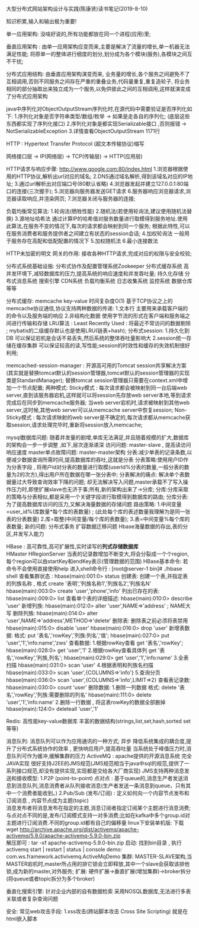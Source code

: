 大型分布式网站架构设计与实践(陈康贤)读书笔记(2019-8-10)

知识积累,输入和输出极为重要!

单一应用架构:
	没啥好说的,所有功能都放在同一个进程(应用)里;

垂直应用架构 :
	由单一应用架构应变而来,主要是解决了流量的增长,单一机器无法满足性能;
	将原单一的整体进行细度的划分,划分成为各个模块(服务),各模块之间互不干扰;

分布式应用结构:
	由垂直应用架构演变而来,
	业务量的增长,各个服务之间避免不了互相调用,否则不同服务之间存在严重的重叠业务,代码量重复,重复造轮子,
	将业务相同的部分抽取出来独立成为一个服务,以免供彼此之间的互相调用,这样就演变成了分布式应用架构

java中序列化对ObjectOutputStream序列化时,在源代码中需要验证是否序列化如下:
    1.序列化对象是否字符串类型/数组/枚举 -> 如果是走各自的序列化; (底层这些东西都实现了序列化接口)
    2.序列化对象是都实现Serializable接口 ,否则报错 -> NotSerializableException
    3.详情查看ObjectOutputStream 1171行

HTTP : Hypertext Transfer Protocol (超文本传输协议)缩写   
    
网络接口层 -> IP(网络层) -> TCP(传输层) -> HTTP(应用层)

HTTP请求与响应步骤: http://www.google.com:80/index.html
    1.浏览器根据使用的HTTP协议,解析出url对应的域名;
    2.DNS通过域名解析,得到该域名对应的IP地址;
    3.通过url解析出对应端口号(80默认省略)
    4.浏览器发起并建立127.0.0.1:80端口的连接(三次握手);
    5.浏览器向服务器发送GET请求
    6.服务器响应浏览器请求,浏览器读取响应,并渲染网页;
    7.浏览器关闭与服务器的连接;

负载均衡常见算法:
    1.轮询法(牺牲性能)
    2.随机法(若使用轮询法,建议使用随机法替换)
    3.源地址哈希法 通过计算IP的哈希值对服务数量进行取模得到服务地址.使用此算法,在服务不变的情况下,每次的请求都会映射到同一个服务;
        根据此特性,可以在服务消费者和服务提供者之间建立有状态的session会话;
    4.加权轮询法 一般用于服务存在高配和低配配置的情况下
    5.加权随机法
    6.最小连接数法
    
  HTTP未加密的明文
  网关的作用: 接收各种HTTP请求,完成对应的权限与安全校验;
  
  分布式系统基础设施:
    分布式协作及配置管理系统Zookeeper
    分布式缓存系统
       高并发环境下,减轻数据库的压力,提高系统的响应速度和并发吞吐量;
    持久化存储
    分布式消息系统
    搜索引擎
    CDN系统
    负载均衡系统
    日志收集系统
    监控系统
    数据仓库等等
    
  分布式缓存: 
    memcache key-value 时间复杂度O(1)
    基于TCP协议之上的memcache协议通信,协议支持两种数据的传递:
        1.文本行  主要用来承载客户端的的命令以及服务端的响应
        2.非结构化数据 使用字节流的形式在客户端和服务端之间进行传输和存储
    LRU算法 : Least Recently Used : 将最近不常访问的数据剔除 ; mybatis的二级缓存默认也是使用LRU(链表+hash);
  分布式session:
    1.持久化到DB 可以保证宕机是会话不易丢失,然后系统的整体吞吐量影响大
    2.session统一存储在缓存集群 可以保证较高的读,写性能;session的时效性和缓存的失效机制很好利用; 
    
  memcached-session-manager : 
    开源高可用的Tomcat session共享解决方案(其实就是替换tomcat默认的session管理器,tomcat默认的session管理器的实现类是StandardManager);
    替换tomcat session管理器只需要在context.xml中增加一个节点配置;
        <Context>
            <Manager pathname="实现类的全限定类名" />
        </Context>
    两种模式:
        Sticky模式 : 
            每次请求都会被映射到同一台后端web server,直到该服务器宕机,这样就可以将session先存放web server本地,等到请求完成后在同步到memcache服务器;
            当web server宕机时,请求被映射到其他web server,这时候,其他web server可以从memcache server中恢复session;
        Non-Sticky模式 :
            每次请求映射的web server是不确定的,每次请求都从memcache获取session,请求处理完毕时,重新将session放入memcache;
            
  mysql数据库问题: 随着并发量的剧增,单库无法满足,并且随着规模的扩大,数据库的架构会一步一步调整 ,如下,层次逐渐递深
    访问问题: master-slave , 提高读访问响应速度
    master单点故障问题: master-master架构 
    分表:减少单表的记录条数,以便减少数据查询所需时间,提高数据库的吞吐,这就是分表
        分表策略:使用用户ID作为分表字段 , 将用户id对分表的数量进行取模(userId%分表的数量,一般分表的数量为2的次方),得出用户所在数据在哪一张分表中;
        分表解决的痛点:
            解决单个表数据量过大导致查询效率下降的问题;
            却无法解决写入问题,master承载不了写入操作压力时,即使扩展slave也无济于事;所有,新的架构出来了->分库;
    分库:分库采取的策略与分表相似,都是采用一个关键字段进行取模得到数据库的路由;
    分库分表:为了提高数据库访问的压力,又解决海量数据的存储问题
        路由策略:
            1.中间变量=user_id%(库数量*每个库的表数量) ; (此处每个库的表述数量我理解为是同一张表的分表数量)
            2.库=取整(中间变量/每个库的表数量);
            3.表=中间变量%每个库的表数量;
        新的问题:
            分布式事务
            扩容数据迁移问题
         Hbase海量数据的存出,表的分区,并发写入能力
            
  HBase : 高可靠性,高可扩展性,实时读写的**列式存储数据库**   
    HMaster
    HRegionServer
    当表的记录数增加不断变大,将会分裂成一个个region,每个region可以由startKey和endKey表示(管理数据的范围)
    HBase基本命令:
        若命令不会使用直接使用help
        进入shell命令行 : 
            [root@server-1 bin]# ./hbase shell
        查看集群状态 : 
            hbase(main):001:0> status
        创建表:
            创建一个表,并指定表的列族名称 , 格式 create '表明','列族名称1','列族名2','列族名N'
            hbase(main):003:0> create 'user','phone','info'
        列出已存在的表:
            hbase(main):009:0> list
        查看单个表的详细描述:
            hbase(main):010:0> describe 'user'
        新增列族:
            hbase(main):012:0> alter 'user',NAME=>'address' ; NAME大写
        删除列族:
            hbase(main):014:0> alter 'user',NAME=>'address',METHOD=>'delete'
        删除表:
            删除表之前必须将表禁用
            hbase(main):015:0> disable 'user'
            hbase(main):016:0> drop 'user'
        新增表数据:
            格式: put '表名','rowKey','列族:列名','值';
            hbase(main):027:0> put 'user','1','info:name','zws'
        查看数据:
            1.根据rowKey查看 
                get '表名','rowKey';
                hbase(main):028:0> get 'user','1'
            2.根据rowKey查看具体列
                get '表名','rowKey','列族,列名';
                hbase(main):029:0> get 'user','1','info:name'
            3.全表扫描
                hbase(main):031:0> scan 'user'
            4.根据表明和列族名扫描
                hbase(main):033:0> scan 'user',{COLUMNS=>'info'}
            5.查询分页
                hbase(main):036:0> scan 'user',{COLUMNS=>'info',LIMIT=>2}
        查看表记录数:
            hbase(main):030:0> count 'user'
        删除数据:
            1.删除一列数据
                格式: delete '表名','rowKey','列族:需要删除的列名'
                hbase(main):111:0> delete 'user','1','info:name'
            2.删除一行数据 , 将这表rowKey的数据全部删掉
                hbase(main):124:0> deleteall 'user','1'

  Redis:
    高性能key-value数据库 丰富的数据结构(strings,list,set,hash,sorted set等等)
    
  消息队列:
    消息队列可以作为应用通讯的一种方式; 异步 降低系统集成的耦合度,提升了分布式系统协作的效率 , 更快响应用户,提高吞吐量
    当系统处于峰值压力时,消息队列可作为缓冲,缓解集群的压力
    ActiveMQ :
        apache提供的开源消息系统
        完全JAVA实现
        很好支持J2EE的JMS规范(JMS规范相当于java中sql的规范,提供了一系列接口规范,却没有提供实现,实现都是交给各大厂商实现)
         JMS支持两种消息发送和接收模型:
            1.P2P (point-to-point) 点对点 : 基于queue的,消息生产者发送消息到消息队列,消息消费者从队列接收消息(生产者发送一条消息到queue，只有其中一个消费者能收到。)
            2.Pub/Sub (发布/订阅) : 定义如何向一个内容节点发布和订阅消息 , 内容节点成为主题(topic)    
                消息发布者将消息发布在指定的主题,消息订阅者指定订阅某个主题进行消息消费;
                与点对点不同的是,发布/订阅模式支持一对多消费;比如在kafka中多个group.id对主题进行订阅消费.不同的group.id都有自己的偏移量
     linux下安装单机版: 下载 wget http://archive.apache.org/dist/activemq/apache-activemq/5.9.0/apache-activemq-5.9.0-bin.zip           
                 解压即可 : tar -xf apache-activemq-5.9.0-bin.zip 
                 启动: 找到bin目录 , 执行 activemq start | restart | status | console
     demo: com.ws.framework.activivemq.ActiveMqDemo
     集群:
        MASTER-SLAVE架构,当MASTER宕机时,master所占用的排它锁会立即释放,其中一个slave会获取该排他锁,成为新的master,对外服务;
        扩展: 硬件扩展->垂直扩展(增加集群)->broker拆分(将queue或者topic拆分为多个broker)
     
  垂直化搜索引擎: 针对企业内部的自有数据检索 
     采用NOSQL数据库,无法进行多表关联或者复杂查询问题
     
安全:
    常见web攻击手段:
        1.xss攻击(跨站脚本攻击 Cross Site Scripting) 就是在html嵌入脚本<script>
          解决方法: 对用户输入数据进行HTML转义处理
        2.CSRF(cross site request forgery) 恶意站点B使用用户已登录的站点A的cookie向站点A发送请求,使得站点A误以为该请求是用户的请求,用此方法已达到目的,比如发邮件/消息/转账等操作;
          解决方法: 
            2.1 将cookie设置为HttpOnly , JavaScript脚本/Applet等就无法读取到cookie信息,避免了攻击者伪造cookie的情况出现;
                servlet这样设置:  response.setHeader("Set-Cookie","cookie=23432432432544545;HttpOnly);
            2.2 添加token,每次访问都携带服务器生成的token
            2.3 Referer识别 
                此属性值是请求网站的地址,后端可以根据此值决定是否允许访问; 例如我在A(www.ws.com)网站点开链接B(www.baidu.com),此时请求中的referer属性值是www.ws.com , 这样百度就可以根据此值来决定是否给与访问;
                注意:只有点击链接的时候才request的头部才会有此属性;如果直接输入网址是不会产生该头属性的
                String referer = request.getHeaders("Referer);
        3.SQL注入
           预防: 1.使用预编译语句 PreparedStatement;
                2.ORM框架自动处理
                3.处理好异常,避免异常输出到页面
        4.文件上传漏洞
            用户上传非法脚本可执行文件
            防范: 对用户上传文件进行验证,如验证文件的格式(单单验证格式是不安全的),或者验证文件的魔数;       
        5.DDos攻击 分布式拒绝服务攻击,是目前最为强大,最为难以防御的攻击;
            攻击者控制大量的"肉鸡"(用户的计算机),同一时刻对某个主机进行访问,从而达到服务器瘫痪的目的;
            5.1 SYN Flood
                TCP协议三次握手
                    连接建立流程(简略): 1.客户端发送SYN到服务器 2.服务器返回SYN-ACK给客户端 3.客户端发送ACK给服务器
                    详细:
                        1.客户端发送一个包含SYN标志的TCP报文,SYN即同步(Synchronize)的意思,SYN报文会指明客户端的端口号及TCP连接的初始序列号
                        2.服务器在接收到客户端的SYN报文后,会返回一个SYN+ACK的报文,表示客户端请求被接收,同时,TCP序列号被加一,ACK及确认的意思(Acknowledgment)
                        3.客户端在接收到服务端的SYN-ACK报文后,也会返回一个ACK给服务器,同样,TCP的序列号被加一,TCP连接便建立好了,接下来就可以进行数据通信了;
                        第三步中如果服务器没有收到客户端的ACK报文,一般会进行重试,在此发送SYN-ACK报文给客户端,并会处于SYN_RECV状态,将客户端加入等待列表;一般重试3-5次,大约间隔30秒一次
                        服务器在发出SYN-ACK报文的时候,会预先分配一部分资源给即将建立的TCP连接,这个资源在等待重试期间一直保留;
                        服务器等待列表超过上限就不在接收新的SYN报文了,也就是拒绝建立新的TCP连接;
                 SYN Flood攻击就是利用TCP三次握手的过程来达成攻击的目的,伪造大量的IP地址给服务器发送SYN报文,最终导致服务器不再接受新的TCP连接;
            5.2 DNS Query Flood
                向被攻击的服务器发起海量的域名解析请求(这些域名都是随机生成的,大部分都是不存在的,伪造IP和端口);
                当解析请求超过一定的量时,会造成DNS服务器解析域名超时,这样就达到攻击目的;
            5.3 CC(Challenge Collapsar) 攻击
                基于应用层HTTP协议发起的DDos攻击,也被称为HTTP Flood;
                控制大量的肉鸡或大量的匿名HTTP代理,向服务器发起正常用户的请求直到服务器拒绝服务为止;这些Http都会有意的避开服务器的一些缓存,导致大量的查询落到DB,
                从而拖垮后端的业务处理速度;
    常用的安全算法:            
        1.数字摘要(也称为消息摘要)
            1.1 MD5
            1.2 SHA
            1.3 RSA
    
Linux命令:
    日志文件不大,可以使用cat命令 , 例如 cat 文件名  , 显示行号: cat -n 文件名; cat命令不能修改内容
    more 文件 , 可以分页的查看 按空格下一个 , enter键盘下一行; 也不能修改文件内容
    less 文件 , 支持查找内容,并且能高亮显示 , 输入 "/关键字"  查找
    tail 文件 , 显示文件末尾的数据 , -n数字 可以指定末尾多少行, 例如 tail -n10 文件 , 指定 -f参数可以不退出程序
    head 文件 , 显示文件的头部数据 , -n数组 可以指定头部多少行数据 , 例如head -n10 文件
    sort 文件 , 查看排好序的文件 , 默认是字符顺序 
        指定参数-n 则使用数字排序;
        指定参数-r 表示逆序排序; 
        指定参数-k 数字 表示对第几列进行排序 , 如sort -k 2 文件
        指定参数-t 分隔符号 , 列分隔符号 , 如 sort -k 2 -t ' ' 文件 , 表示使用空格进行分割,然后按照第二列进行排序;
    wc : 可以用来统计字符数,行数,字数  , 更多详情使用 wc --help
        指定参数-l : 统计文件的行数;
        指定参数-c : 统计文件的字节数;
        指定参数-L : 查看文件最长行的长度;
        指定参数-w : 查看文件字数;
    uniq : 查看重复出现的行,(仅针对重复出现的两行)
    grep : 字符串查找 grep 关键字 文件 (grep ws ws.log)
        指定参数-c : 显示查找的行数
    find : 查找文件 , 例如 find /usr/app -name ws.log 查找在/usr/app路径下名为ws.log的文件
           find /usr/app -name "*.log" 查找匹配的后缀文件
           find . -print 递归打印当前目录的所有文件
    whereis : whereis ws.log;
    tar :
        tar -cf ws.tar temp temp1 : 将当前目录下temp,temp1目录打包成ws.tar;
         -c :表示生成新包; 
         -f:指定包的名称;
         -x :对打好的包进行解压; 
    curl : 访问网页等,支持多种协议,HTTP,HTTPS,FTP,telnet等等 ;
        curl www.baidu.com
        指定参数 -i : 返回带header的文档
        指定参数 -I : 只返回header信息
   日志分析工具 : sed , awk
    sed : sed并不会改变原数据,除非使用重定向存储输出(主要操作行)
        sed [options] 'command' file(s) : command 为具体的文本编辑命令; file为输入的文件
        sed 's/1/66/' ws.log : 将文本中的1替换成66并输出到控制台(不会改变原数据);
        sed -n '2,6p' ws.log : 指定输出2-6行的数据 ; -n : 表示只输出指定的行;
        sed '/4/d' ws.log    : 将包含4的行删除 ;    d :表示删除
        sed '=' ws.log       : 显示文件的行号
        sed -e '/1/c\666' ws.log : 将含有1的所有行替换成666
    awk : awk [option] 'pattern {action}' file => patter : 匹配规则; action : 执行的具体操作; file : 输入的文件
        awk默认使用空格将一行分割成多个列(awk主要操作列)
        -F 指定列的分隔符
        awk '{print $1}' access.log | head -10 : 打印文件第一列数据 , 显示前10条 
        awk '/4/{print $1}' ws.log | head -2 : 匹配含有4的行 并打印第一列 ,显示前2条;
        awk 'length($0)>3{print $1}' ws.log  | head -4 : 匹配行的长度大于3的行,打印第一列,显示前4条数据
    top:  查看系统的load  
        top -p 进程号 : 指定查看进程
    uptime : 查看系统的load  
        [root@server-1 ~]# uptime
         12:55:59 up 10 days, 21:31,  1 user,  load average: 0.05, 0.03, 0.05
         load average 三个值分别代表过去1分钟,5分钟,15分钟内系统的load值;
    df : 查看磁盘的剩余空间
        df -h : 按单位格式化输出
        du -d 1 -h 目录位置 : 表示递归深度(如列出指定目录的下一级) , 查看目录的占用的大小


        
    
        
        
        
        
        
        
        
        
        
        
        
        
        
        
        
        
        
        
        
        
        
        
        
        
        
        
        
        
        
        
        
        
        
        
        
        
        
        
        
        
        
        
        
        
        
        
        
        
        
        
        
        
        
           
               
    
  
  
  
  
  
  
  
  
  
  
  
  
  
  
  
  
  
  
  